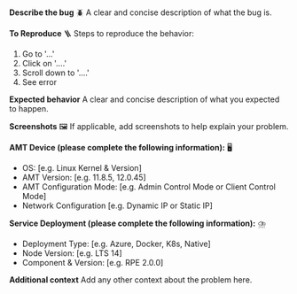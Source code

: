 <!--🔅🔅🔅🔅🔅🔅🔅🔅🔅🔅🔅🔅🔅🔅🔅🔅🔅🔅🔅🔅🔅🔅🔅🔅🔅🔅🔅🔅🔅🔅🔅
Hello there! 😄
To expedite issue processing please search open and closed issues before submitting a new one.
Existing issues often contain information about workarounds, resolution, or progress updates.
🔅🔅🔅🔅🔅🔅🔅🔅🔅🔅🔅🔅🔅🔅🔅🔅🔅🔅🔅🔅🔅🔅🔅🔅🔅🔅🔅🔅🔅🔅🔅🔅🔅-->
**Describe the bug** 🪲
A clear and concise description of what the bug is.


**To Reproduce** 🪜
Steps to reproduce the behavior:
1. Go to '...'
2. Click on '....'
3. Scroll down to '....'
4. See error

**Expected behavior**
A clear and concise description of what you expected to happen.

**Screenshots** 🖼️
If applicable, add screenshots to help explain your problem.

**AMT Device (please complete the following information):** 🖥️
 - OS: [e.g. Linux Kernel & Version]
 - AMT Version: [e.g. 11.8.5, 12.0.45]
 - AMT Configuration Mode: [e.g. Admin Control Mode or Client Control Mode]
 - Network Configuration [e.g. Dynamic IP or Static IP]

**Service Deployment (please complete the following information):** ⛈️
 - Deployment Type: [e.g. Azure, Docker, K8s, Native]
 - Node Version: [e.g. LTS 14]
 - Component & Version: [e.g. RPE 2.0.0]

**Additional context**
Add any other context about the problem here.
